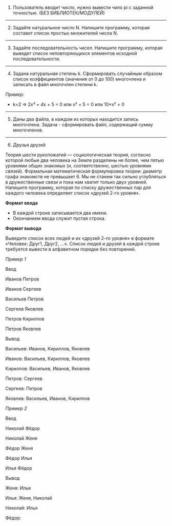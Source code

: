 1. Пользователь вводит число, нужно вывести чило pi с заданной точностью. (БЕЗ БИБЛИОТЕК/МОДУЛЕЙ)

---

2. Задайте натуральное число N. Напишите программу, которая составит список простых множителей числа N.

---

3. Задайте последовательность чисел. Напишите программу, которая выведет список неповторяющихся элементов исходной 
последовательности.

---

4. Задана натуральная степень k. Сформировать случайным образом список коэффициентов (значения от 0 до 100) многочлена и 
записать в файл многочлен степени k.

*Пример:* 

- k=2 => 2*x² + 4*x + 5 = 0 или x² + 5 = 0 или 10*x² = 0

---

5. Даны два файла, в каждом из которых находится запись многочлена. Задача - сформировать файл, содержащий сумму 
многочленов.

---

6. Друзья друзей

Теория шести рукопожатий — социологическая теория, согласно которой любые два человека на Земле разделены не более, 
чем пятью уровнями общих знакомых (и, соответственно, шестью уровнями связей). Формальная математическая формулировка 
теории: диаметр графа знакомств не превышает 6. Мы не станем так сильно углубляться в дружественные связи и пока нам 
хватит только двух уровней. Напишите программу, которая по списку дружественных пар для каждого человека определяет 
список «друзей 2-го уровня».

**Формат ввода**

- В каждой строке записывается два имени.
- Окончанием ввода служит пустая строка.

**Формат вывода**

Выведите список всех людей и их «друзей 2-го уровня» в формате «Человек: Друг1, Друг2, ...».
Список людей и друзей в каждой строке требуется вывести в алфавитном порядке без повторений.

_Пример 1_

Ввод

Иванов Петров

Иванов Сергеев

Васильев Петров

Сергеев Яковлев

Петров Кириллов

Петров Яковлев


Вывод

Васильев: Иванов, Кириллов, Яковлев

Иванов: Васильев, Кириллов, Яковлев

Кириллов: Васильев, Иванов, Яковлев

Петров: Сергеев

Сергеев: Петров

Яковлев: Васильев, Иванов, Кириллов

_Пример 2_

Ввод

Николай Фёдор

Николай Женя

Фёдор Женя

Фёдор Илья

Илья Фёдор


Вывод

Женя: Илья

Илья: Женя, Николай

Николай: Илья

Фёдор:
